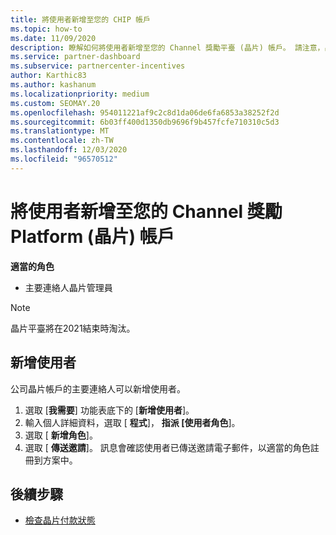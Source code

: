 ```yaml
---
title: 將使用者新增至您的 CHIP 帳戶
ms.topic: how-to
ms.date: 11/09/2020
description: 瞭解如何將使用者新增至您的 Channel 獎勵平臺 (晶片) 帳戶。 請注意，晶片平臺將在2021結束時淘汰。
ms.service: partner-dashboard
ms.subservice: partnercenter-incentives
author: Karthic83
ms.author: kashanum
ms.localizationpriority: medium
ms.custom: SEOMAY.20
ms.openlocfilehash: 954011221af9c2c8d1da06de6fa6853a38252f2d
ms.sourcegitcommit: 6b03ff400d1350db9696f9b457fcfe710310c5d3
ms.translationtype: MT
ms.contentlocale: zh-TW
ms.lasthandoff: 12/03/2020
ms.locfileid: "96570512"
---
```

# <a name="add-users-to-your-channel-incentives-platform-chip-account"></a>將使用者新增至您的 Channel 獎勵 Platform (晶片) 帳戶

**適當的角色**

- 主要連絡人晶片管理員
 
>[!NOTE]
>晶片平臺將在2021結束時淘汰。

## <a name="add-users"></a>新增使用者

公司晶片帳戶的主要連絡人可以新增使用者。

1. 選取 [**我需要**] 功能表底下的 [**新增使用者**]。
2. 輸入個人詳細資料，選取 [ **程式**]， **指派 [使用者角色**]。
3. 選取 [ **新增角色**]。
4. 選取 [ **傳送邀請**]。
訊息會確認使用者已傳送邀請電子郵件，以適當的角色註冊到方案中。

## <a name="next-steps"></a>後續步驟

- [檢查晶片付款狀態](chip-payment-status.md)